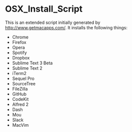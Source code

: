 OSX_Install_Script
===

This is an extended script initially generated by http://www.getmacapps.com/. It installs the following things:
* Chrome
* Firefox
* Opera
* Spotify
* Dropbox
* Sublime Text 3 Beta 
* Sublime Text 2
* iTerm2
* Sequel Pro
* SourceTree
* FileZilla
* GitHub
* CodeKit
* Alfred 2
* Dash
* Mou
* Slack
* MacVim